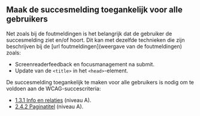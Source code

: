 ## Maak de succesmelding toegankelijk voor alle gebruikers

Net zoals bij de foutmeldingen is het belangrijk dat de gebruiker de succesmelding ziet en/of hoort. Dit kan met dezelfde technieken die zijn beschrijven bij de [url foutmeldingen](weergave van de foutmeldingen) zoals:

- Screenreaderfeedback en focusmanagement na submit.
- Update van de `<title>` in het `<head>`-element.

De succesmelding toegankelijk te maken voor alle gebruikers is nodig om te voldoen aan de WCAG-succescriteria:

- [1.3.1 Info en relaties](/wacg/1.3.1) (niveau A).
- [2.4.2 Paginatitel](https://www.w3.org/WAI/WCAG21/Understanding/page-titled.html) (niveau A).
